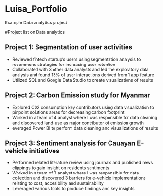 # Luisa_Portfolio
Example Data analytics project

#Project list on Data analytics 


## Project 1: Segmentation of user activities
- Reviewed fintech startup’s users using segmentation analysis to recommend strategies for increasing user retention
- Collaborated with 3 other data analysts and led the exploratory data analysis and found 13% of user interactions derived from 1 app feature
- Utilized SQL and Google Data Studio to create visualizations of results


## Project 2: Carbon Emission study for Myanmar
- Explored C02 consumption key contributors using data visualization to pinpoint solutions areas for decreasing carbon footprint
- Worked in a team of 4 analyst where I was responsible for data cleaning and discovered land-use as major contributor of emission growth 
- everaged Power BI to perform data cleaning and visualizations of results


## Project 3: Sentiment analysis for Cauayan E-vehicle initiatives
- Performed related literature review using journals and published news clippings to gain insight on residents sentiments
- Worked in a team of 3 analyst where I was responsible for data collection and discovered 3 barriers for e-vehicle implementations relating to cost, accesibility and sustainability
- Leveraged various tools to produce findings and key insights
